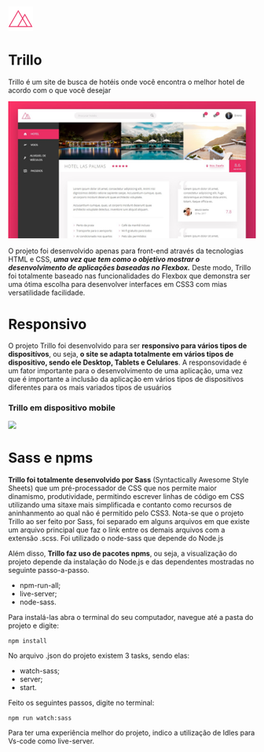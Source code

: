 <img src="/img/favicon.png" width="50px" height="50px">

# Trillo
Trillo é um site de busca de hotéis onde você encontra o melhor hotel de acordo com o que você desejar

<img src="/img/prttrillo.jpg">

O projeto foi desenvolvido apenas para front-end através da tecnologias HTML e CSS, **_uma vez que tem como o objetivo mostrar o desenvolvimento de aplicações baseadas no Flexbox._** Deste modo, Trillo foi totalmente baseado nas funcionalidades do Flexbox que demonstra ser uma ótima escolha para desenvolver interfaces em CSS3 com mias versatilidade facilidade.

# Responsivo
O projeto Trillo foi desenvolvido para ser **responsivo para vários tipos de dispositívos**, ou seja, **o site se adapta totalmente em vários tipos de dispositivo, sendo ele Desktop, Tablets e Celulares**. A responsovidade é um fator importante para o desenvolvimento de uma aplicação, uma vez que é importante a inclusão da aplicação em vários tipos de dispositivos diferentes para os mais variados tipos de usuários 

### Trillo em dispositivo mobile

<img src="/img/mobiletrillo.JPEG">

# Sass e npms

**Trillo foi totalmente desenvolvido por Sass** (Syntactically Awesome Style Sheets) que um pré-processador de CSS que nos permite maior dinamismo, produtividade, permitindo escrever linhas de código em CSS utilizando uma sitaxe mais simplificada e contanto como recursos de aninhanmento ao qual não é permitido pelo CSS3. Nota-se que o projeto Trillo ao ser feito por Sass, foi separado em alguns arquivos em que existe um arquivo principal que faz o link entre os demais arquivos com a extensão .scss. Foi utilizado o node-sass que depende do Node.js

Além disso, **Trillo faz uso de pacotes npms**, ou seja, a visualização do projeto depende da instalação do Node.js e das dependentes mostradas no seguinte passo-a-passo.

* npm-run-all;
* live-server;
* node-sass.

Para instalá-las abra o terminal do seu computador, navegue até a pasta do projeto e digite:

```
npm install
```

No arquivo .json do projeto existem 3 tasks, sendo elas:

* watch-sass;
* server;
* start.

Feito os seguintes passos, digite no terminal: 

```
npm run watch:sass
```

Para ter uma experiência melhor do projeto, indico a utilização de Idles para Vs-code como live-server.
